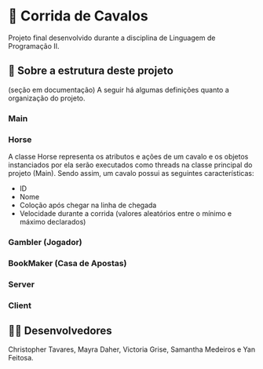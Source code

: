 # 🏇 Corrida de Cavalos
Projeto final desenvolvido durante a disciplina de Linguagem de Programação II. 

## 📂 Sobre a estrutura deste projeto
(seção em documentação)
A seguir há algumas definições quanto a organização do projeto.
### Main
### Horse
A classe Horse representa os atributos e ações de um cavalo e os objetos instanciados por ela serão executados como threads na classe principal do projeto (Main).
Sendo assim, um cavalo possui as seguintes características:
* ID 
* Nome
* Coloção após chegar na linha de chegada
* Velocidade durante a corrida (valores aleatórios entre o mínimo e máximo declarados)
### Gambler (Jogador)
### BookMaker (Casa de Apostas)
### Server
### Client

## 🧑‍💻 Desenvolvedores
Christopher Tavares, Mayra Daher, Victoria Grise, Samantha Medeiros e Yan Feitosa.
